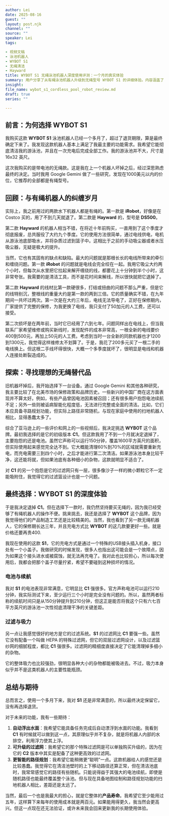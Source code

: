 ```yaml
---
author: Lei
date: 2025-08-16
guest: ""
layout: post.njk
channel: ""
source: ""
speaker: Lei
tags:

- 视频文稿
- 泳池机器人
- WYBOT S1
- 无绳清洁
- Hayward
title: WYBOT S1 无绳泳池机器人深度使用评测：一个月的真实体验
summary: 用户分享了从有绳泳池机器人升级到无绳型号 WYBOT S1 的详细体验。内容涵盖了对旧款 Hayward 有绳机器人的优缺点分析，以及对 WYBOT C1 和 S1 两款无绳机器人在电池续航、过滤能力和智能路径规划方面的深入比较和使用感受。
insight:
file_name: wybot_s1_cordless_pool_robot_review.md
draft: true
series: ""

---
```


## 前言：为何选择 WYBOT S1

我购买这款 **WYBOT S1** 泳池机器人已经一个多月了，超过了退货期限，算是最终确定下来了。我发现这款机器人基本上满足了我最主要的功能需求。我希望它能彻底清洁我的游泳池，并且在一次充电后完成全部工作。我的游泳池并不大，尺寸是 16x32 英尺。

这次我购买的是带电池的无绳款。这是我在上一个机器人坏掉之后，经过深思熟虑最终的决定。当时我用 Google Gemini 做了一些研究，发现在1000美元以内的价位，它推荐的全部都是有绳型号。

## 回顾：与有绳机器人的纠缠岁月

实际上，我之前用过的两款水下机器人都是有绳的。第一款是 **iRobot**，好像是在 Costco 买的，用了不到几天就退了。第二款是 **Hayward** 的，型号是 **DS500**。

第二款 **Hayward** 的机器人相当不错，在将近十年前购买，一直用到了这个季度才彻底报废，总共服役了大约九个季度。它的使用方法很简单，通过电线供电，电机从游泳池底部吸水，并将杂质过滤到篮子中。这相比于之前的手动吸尘器或者水压吸尘器，无疑是极大的提升。

当然，它也有其固有的缺点和缺陷。最大的问题就是那根长长的电线所带来的牵引和缠绕问题。第一款 **iRobot** 的问题就是电线会完全绞在一起。我用它吸尘大约两个小时，但每次从水里把它拉起来解开缠绕的线，都要花上十分钟到半个小时，这非常夸张。我需要的是清洁工具，而不是花时间来解线，所以很快就把它退掉了。

第二款 **Hayward** 的线材比第一款硬很多，打结或扭曲的问题不那么严重，但是它的线特别沉，整根线的重量大约是第一款的两到三倍。它的质量确实不错，在九年期间一共坏过两次。第一次是在大约三年后，电线无法导电了，正好在保修期内，厂家提供了完整的保修，为我更换了电线，我只支付了50加元的人工费，还可以接受。

第二次损坏是在两年前，当时它已经用了六到七年。问题同样出在电线上，但当我联系厂家希望维修或购买新线时，发现配件的成本非常高，一根全新的电线要价400到500元，再加上50元的人工费。考虑到当时一台全新的同款机器也才1200到1300元，我觉得这样维修太不划算了。于是，我花了200多元买了一根二手的电线换上。但这根二手线坏得很快，大概一个多季度就坏了，很明显是电线和机器人连接处断裂造成的。

## 探索：寻找理想的无绳替代品

旧机器坏掉后，我开始选择下一台设备。通过 Google Gemini 和其他各种研究，我主要比较了在北美市场的保修政策和品牌历史。一些新兴的中国厂商在这方面表现并不算太好。例如，有些产品曾因电池因素被召回；还有很多用户抱怨电池续航不足；另外一些则被诟病智能化程度低，无法进行完整或全面的清洁。比如，它们本应具备寻路规划功能，但实际上路径非常随机，与现在家庭中使用的扫地机器人相比，显得愚蠢太多了。

综合了亚马逊上的一些评价和网上的一些视频后，我决定挑选 **WYBOT** 这个品牌。最初我选择的是它的初级版本 **C1**。但这款我用了不到一个月就决定退掉了，主要抱怨的还是电池。虽然它声称可以运行150分钟，覆盖1600平方英尺的面积，但实际使用起来感觉完全达不到。它大概能清理60%到70%的区域就需要重新充电，而充电需要三到四个小时，之后才能进行第二次清洁。如果游泳池本身比较干净，这还能将就，但如果池底有各种细小的杂物，这款就明显不适合了。

对 **C1** 的另一个抱怨是它的过滤网只有一层，很多像沙子一样的微小颗粒它不一定能吸附住，我觉得它的过滤篮设计也是一个问题。

## 最终选择：WYBOT S1 的深度体验

于是我决定退掉 **C1**。但在选择下一款时，我仍然坚持要买无绳的，因为我已经受够了有绳机器人的操作不便。挑来挑去，我还是选择了 **WYBOT** 这个品牌，因为我觉得他们的产品制造工艺还是比较精美的。当然，我也看到了另一款无绳机器人，它的保修期长达三年，并且充电方式比 **WYBOT** 的这几款要更好一些。就是价格还要再贵400.

我现在使用的这款 **S1**，它的充电方式是通过一个特殊的USB接头插入机身，接口处有一个小盖子。我做研究的时候发现，很多人也指出这可能会是一个故障点，因为如果这个接头进水或被腐蚀，就无法再充电了。我对此也比较担心，所以每次使用后，我都会把那个盖子尽量拧紧，希望不要碰到这种损坏的情况。

### 电池与续航

我对 **S1** 的电池表现非常满意，它明显比 **C1** 强很多。官方声称电池可以运行210分钟，我实际测试下来，至少运行三个小时是完全没有问题的。所以，虽然两者标称的续航时间只是从150分钟提升到210分钟，但这正是能否将我这个只有六七百平方英尺的游泳池一次性彻底清理干净的关键差距。

### 过滤与吸力

另一点让我感觉很好的地方是它的过滤系统。**S1** 的过滤网比 **C1** 要强一些。虽然它没有配备一个叫做 HEPA 的特殊过滤网，但它的双层过滤网设计，以及过滤篮纱网的细腻程度，都比 **C1** 强很多。过滤网的精细度直接决定了它能清理掉多细小的杂物。

它的整体吸力也比较强劲，很明显各种大小的杂物都能被吸进去。不过，吸力本身似乎并不是这类机器人的主要性能瓶颈。

## 总结与期待

总而言之，使用一个多月下来，我对 **S1** 还是非常满意的，所以最终决定保留它，没有再选择退货。

对于未来的功能，我有一些期待：

1. **自动浮出水面**：我希望它能具备任务完成后自动漂浮到水面的功能。我看到 **C1** 有时候就可以做到这一点，其原理似乎并不复杂，就是将机器人内部的水排空，利用浮力使其上浮。
2. **可升级的过滤网**：我希望它的那个特殊过滤网是可以单独购买升级的，因为在它的 **C2** 版本中其实是配备了这种更高效的过滤网。
3. **更智能的路径规划**：我希望它能稍微更“聪明”一点。这款机器给人的感觉还是比较愚蠢。我觉得它在清洁池壁时的上下移动路径还算正常，但在清洁池底时，我常常感觉它的路径有些随机。只能说得益于其强大的电池续航，即使是随机路径也能最终覆盖整个泳池。但与现在具备地图绘制和路径规划功能的扫地机器人相比，差距还是太远了。

当然，最后一个也是我最大的担心，就是它整体的**产品寿命**。我希望它至少能用过五年，这样算下来每年的使用成本就是两百元。如果能用得更久，我当然会更高兴。但这一点现在还无法验证，或许未来我会回来更新我的长期使用体验。
